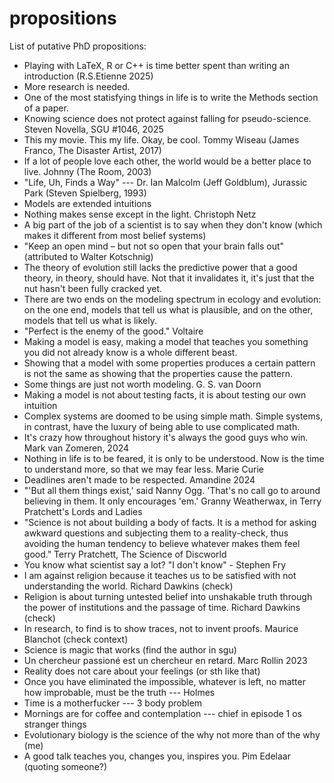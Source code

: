 # propositions

List of putative PhD propositions:

* Playing with LaTeX, R or C++ is time better spent than writing an introduction (R.S.Etienne 2025)
* More research is needed.
* One of the most statisfying things in life is to write the Methods section of a paper.
* Knowing science does not protect against falling for pseudo-science. Steven Novella, SGU #1046, 2025
* This my movie. This my life. Okay, be cool. Tommy Wiseau (James Franco, The Disaster Artist, 2017)
* If a lot of people love each other, the world would be a better place to live. Johnny (The Room, 2003)
* "Life, Uh, Finds a Way" --- Dr. Ian Malcolm (Jeff Goldblum), Jurassic Park (Steven Spielberg, 1993)
* Models are extended intuitions
* Nothing makes sense except in the light. Christoph Netz
* A big part of the job of a scientist is to say when they don't know (which makes it different from most belief systems)
* "Keep an open mind – but not so open that your brain falls out" (attributed to Walter Kotschnig)
* The theory of evolution still lacks the predictive power that a good theory, in theory, should have. Not that it invalidates it, it's just that the nut hasn't been fully cracked yet.
* There are two ends on the modeling spectrum in ecology and evolution: on the one end, models that tell us what is plausible, and on the other, models that tell us what is likely.
* "Perfect is the enemy of the good." Voltaire
* Making a model is easy, making a model that teaches you something you did not already know is a whole different beast.
* Showing that a model with some properties produces a certain pattern is not the same as showing that the properties cause the pattern.
* Some things are just not worth modeling. G. S. van Doorn
* Making a model is not about testing facts, it is about testing our own intuition
* Complex systems are doomed to be using simple math. Simple systems, in contrast, have the luxury of being able to use complicated math.
* It's crazy how throughout history it's always the good guys who win. Mark van Zomeren, 2024
* Nothing in life is to be feared, it is only to be understood. Now is the time to understand more, so that we may fear less. Marie Curie 
* Deadlines aren't made to be respected. Amandine 2024
* "'But all them things exist,' said Nanny Ogg. 'That's no call go to around believing in them. It only encourages 'em.' Granny Weatherwax, in Terry Pratchett's Lords and Ladies
* "Science is not about building a body of facts. It is a method for asking awkward questions and subjecting them to a reality-check, thus avoiding the human tendency to believe whatever makes them feel good." Terry Pratchett, The Science of Discworld
* You know what scientist say a lot? "I don't know" - Stephen Fry
* I am against religion because it teaches us to be satisfied with not understanding the world. Richard Dawkins (check)
* Religion is about turning untested belief into unshakable truth through the power of institutions and the passage of time. Richard Dawkins (check)
* In research, to find is to show traces, not to invent proofs. Maurice Blanchot (check context)
* Science is magic that works (find the author in sgu)
* Un chercheur passioné est un chercheur en retard. Marc Rollin 2023
* Reality does not care about your feelings (or sth like that)
* Once you have eliminated the impossible, whatever is left, no matter how improbable, must be the truth --- Holmes
* Time is a motherfucker --- 3 body problem 
* Mornings are for coffee and contemplation --- chief in episode 1 os stranger things
* Evolutionary biology is the science of the why not more than of the why (me)
* A good talk teaches you, changes you, inspires you. Pim Edelaar (quoting someone?)
